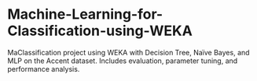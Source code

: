 # Machine-Learning-for-Classification-using-WEKA
MaClassification project using WEKA with Decision Tree, Naïve Bayes, and MLP on the Accent dataset. Includes evaluation, parameter tuning, and performance analysis.
